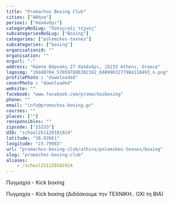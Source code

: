 ```yaml
---
title: "Promachos Boxing Club"
cities: ["Αθήνα"]
perioxi: ["Χαλάνδρι"]
categoryNoSLug: "Πολεμικές τέχνες"
subcategoriesNoSLug: ["Boxing"]
categories: ["polemikes-texnes"]
subcategories: ["boxing"]
organisationid: ""
organisation: ""
orgurl: "-"
address: "Κώστα Βάρναλη 27 Χαλάνδρι, 15233 Athens, Greece"
logoimg: "10440704_570597886382192_6089963277984118493_n.png"
profilePhoto : "downloaded"
coverPhoto : "downloaded"
website: ""
facebook: "www.facebook.com/promachosboxing"
phone: ""
email: "info@promachos-boxing.gr"
courses: ""
places: [""]
rensponsibles: ""
zipcode: ["15233"]
UID: "school251120181924"
latitude: "38.02661"
longitude: "23.79983"
url: "promachos-boxing-club/athina/polemikes-texnes/boxing"
slug: "promachos-boxing-club"
aliases:
    - /school251120181924
---
```



Πυγμαχία - Kick boxing

Πυγμαχία - Kick boxing (Διδάσκουμε την ΤΕΧΝΙΚΗ.. ΟΧΙ τη BIA)